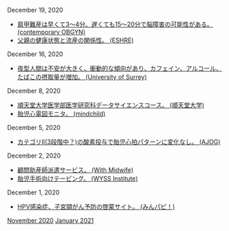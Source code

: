December 19, 2020
* [肩甲難産は早くて3～4分、遅くても15～20分で脳障害の可能性がある。 (contemporary OBGYN)](https://www.contemporaryobgyn.net/view/protocols-for-high-risk-pregnancies-7th-edition)
* [父親の健康状態と流産の関係性。 (ESHRE)](https://www.eshre.eu/Press-Room/Press-releases-2020/Health-fathers-risk-pregnancy-loss)

December 16, 2020
* [夜型人間は不安が大きく、衝動的な傾向があり、カフェイン、アルコール、たばこの摂取量が増加。 (University of Surrey)](https://www.surrey.ac.uk/news/young-people-who-go-bed-later-drink-and-smoke-more-due-their-impulsivity)

December 8, 2020
* [順天堂大学医学部医学研究科データサイエンスコース。 (順天堂大学)](https://med.juntendo.ac.jp/education/master/course_info/course_datascience.html)
* [胎児心電図モニタ。 (mindchild)](http://www.mindchild.com/)

December 5, 2020
* [カテゴリII(3段階中？)の酸素投与で胎児心拍パターンに変化なし。 (AJOG)](https://www.ajog.org/article/S0002-9378(20)30662-1/fulltext)

December 2, 2020
* [顧問助産師派遣サービス。 (With Midwife)](https://withmidwife.jp/komonmw/)
* [胎児手術向けテーピング。 (WYSS Institute)](https://wyss.harvard.edu/news/tough-yet-flexible-treatment-for-babies-in-the-womb/)

December 1, 2020
* [HPV感染症、子宮頸がん予防の啓蒙サイト。 (みんパピ！)](https://minpapi.jp/)

[November 2020](2011.md) [January 2021](2101.md)
